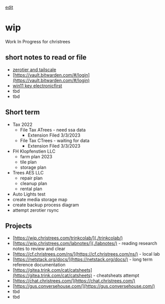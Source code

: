 [edit](https://github.com/christrees/wip/edit/main/README.md)
# wip
Work In Progress for christrees

## short notes to read or file
- [zerotier and tailscale](https://news.ycombinator.com/item?id=27491133)
- [https://vault.bitwarden.com/#/login](https://vault.bitwarden.com/#/login)
- [win11 key electronicfirst](https://www.electronicfirst.com/ef-weekly-sale)
- tbd
- tbd

## Short term
- Tax 2022
  - File Tax ATrees - need ssa data 
    - Extension Filed 3/3/2023
  - File Tax CTrees - waiting for data 
    - Extension Filed 3/3/2023
- FH Klopfenstien LLC
  - farm plan 2023
  - tile plan
  - storage plan
- Trees AES LLC
  - repair plan
  - cleanup plan
  - rental plan
- Auto Lights test
- create media storage map
- create backup process diagram
- attempt zerotier rsync

## Projects
- [https://wip.christrees.com/trinkcolab/](./trinkcolab/)
- [https://wip.christrees.com/labnotes/](./labnotes/) - reading research notes to review and clear
- [https://cf.christrees.com/ns/](https://cf.christrees.com/ns/) - local lab
- [https://netstack.org/docs/](https://netstack.org/docs/) - long term reference documentation
- [https://gitea.trink.com/cat/catsheets](https://gitea.trink.com/cat/catsheets) - cheatsheats attempt
- [https://chat.christrees.com/](https://chat.christrees.com/)
- [https://gus.conversehouse.com/](https://gus.conversehouse.com/)
- tbd
- tbd

